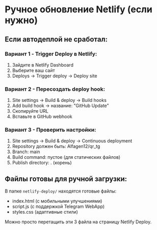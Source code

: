 # Ручное обновление Netlify (если нужно)

## Если автодеплой не сработал:

### Вариант 1 - Trigger Deploy в Netlify:
1. Зайдите в Netlify Dashboard
2. Выберите ваш сайт
3. Deploys → Trigger deploy → Deploy site

### Вариант 2 - Пересоздать deploy hook:
1. Site settings → Build & deploy → Build hooks
2. Add build hook → название: "GitHub Update"
3. Скопируйте URL
4. Вставьте в GitHub webhook

### Вариант 3 - Проверить настройки:
1. Site settings → Build & deploy → Continuous deployment
2. Repository должен быть: Alfagen12/qr_tg
3. Branch: main
4. Build command: пустое (для статических файлов)
5. Publish directory: . (корень)

## Файлы готовы для ручной загрузки:
В папке `netlify-deploy/` находятся готовые файлы:
- index.html (с мобильными улучшениями)
- script.js (с поддержкой Telegram WebApp)
- styles.css (адаптивные стили)

Можно просто перетащить эти 3 файла на страницу Netlify Deploy.
